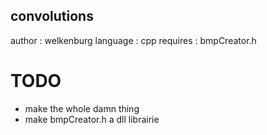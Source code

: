 ## convolutions

author : welkenburg
language : cpp
requires : bmpCreator.h

# TODO
- make the whole damn thing
- make bmpCreator.h a dll librairie